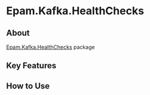 # Epam.Kafka.HealthChecks

## About

[Epam.Kafka.HealthChecks](https://www.nuget.org/packages/Epam.Kafka.HealthChecks) package 

## Key Features


## How to Use
